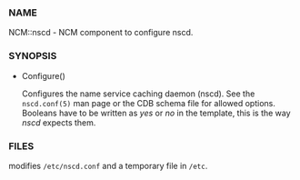 
### NAME

NCM::nscd - NCM component to configure nscd.

### SYNOPSIS

- Configure()

    Configures the name service caching daemon (nscd). See the `nscd.conf(5)` man page
    or the CDB schema file for allowed options. Booleans have to be written as
    _yes_ or _no_ in the template, this is the way _nscd_ expects them.

### FILES

modifies `/etc/nscd.conf` and a temporary file in `/etc`.
